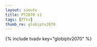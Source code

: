 ```yaml
--- 
layout: sieutv
title: PT2070 s1
tags: [PTtv]
thumb_re: globiptv2070
---
```

{% include tvadv key="globiptv2070" %} 
